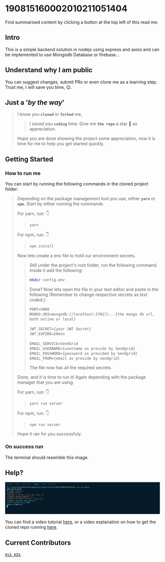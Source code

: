 # 190815160002010211051404

Find summarised content by clicking a button at the top left of this read me.

## Intro

This is a simple backend solution in nodejs using express and axios and can be implemented to use Mongodb Database or firebase...

## Understand why I am public

You can suggest changes, submit PRs or even clone me as a learning step. Trust me, I will save you time, 😉.

## Just a '_by the way_'

> I know you **`cloned`** or **`forked`** me,
>
> > I saved you **`coding`** time. Give me **`the repo`** a star 🌟 as appreciation.
>
> Hope you are done showing the project some appreciation, now it is time for me to help you get started quickly.

## Getting Started

### How to run me

You can start by running the following commands in the cloned project folder:

> Depending on the package management tool you use, either **`yarn`** or **`npm`**.
> Start by either running the commands
>
> For yarn, run: 👇
>
> > ```bash
> > yarn
> > ```
>
> For npm, run: 👇
>
> > ```bash
> > npm install
> > ```
>
> Now lets create a env file to hold our environment secrets.
>
> > Still under the project's root folder, run the following command.
> > Inside it add the following:
> >
> > ```bash
> > mkdir config.env
> > ```
> >
> > Done? Now lets open the file in your text editor and paste in the following (Remember to change respective secrets as text coded.):
> >
> > ```env
> > PORT=5000
> > MONGO_URI=mongodb://localhost:27017/...{the mongo db url, both online or local}
> >
> > JWT_SECRET={your JWT Secret}
> > JWT_EXPIRE=20min
> >
> > EMAIL_SERVICE=SendGrid
> > EMAIL_USERNAME={username as provide by Sendgrid}
> > EMAIL_PASSWORD={password as provided by Sendgrid}
> > EMAIL_FROM={email as provide by sendgrid}
> > ```
> >
> > The file now has all the required secrets.
>
> Done, and it is time to run it! Again depending with the package manager that you are using.
>
> For yarn, run: 👇
>
> > ```bash
> > yarn run server
> > ```
>
> For npm, run: 👇
>
> > ```bash
> > npm run server
> > ```
>
> Hope it ran for you successfuly.

### On success run

The terminal should resemble this image.

## Help?

[![Success Run](/readme/assets/images/general/run_success.png "Run Success, Vs Code by Hik Hik")](https://hik8hik.github.io)

You can find a video tutorial [here](https://youtube.com), or a video explanation on how to get the cloned repo running [here](https://youtube.com).

## Current Contributors

[`Hik HIk`](https://github.com/hik8hik).
